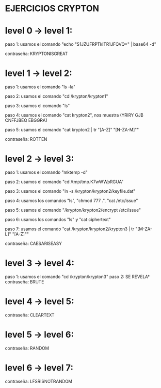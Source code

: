 # EJERCICIOS CRYPTON
# level 0 → level 1:
paso 1: usamos el comando "echo "S1JZUFRPTklTR1JFQVQ=" | base64 -d"

contraseña: KRYPTONISGREAT
# level 1 → level 2:
paso 1: usamos el comando "ls -la"

paso 2: usamos el comando "cd /krypton/krypton1"

paso 3: usamos el comando "ls"

paso 4: usamos el comando "cat krypton2", nos muestra (YRIRY GJB CNFFJBEQ EBGGRA)

paso 5: usamos el comando "cat krypton2 | tr "[A-Z]" "[N-ZA-M]""

contraseña: ROTTEN
# level 2 → level 3:
paso 1: usamos el comando "mktemp -d"

paso 2: usamos el comando "cd /tmp/tmp.K7wWWpRGUA"

paso 3: usamos el comando "ln -s /krypton/krypton2/keyfile.dat"

paso 4: usamos los comandos "ls", "chmod 777 .", "cat /etc/issue"

paso 5: usamos el comando "/krypton/krypton2/encrypt /etc/issue"

paso 6: usamos los comandos "ls" y "cat ciphertext"

paso 7: usamos el comando "cat /krypton/krypton2/krypton3 | tr "[M-ZA-L]" "[A-Z]""

contraseña: CAESARISEASY
# level 3 → level 4:
paso 1: usamos el comando "cd /krypton/krypton3"
paso 2: SE REVELA*
contraseña: BRUTE
# level 4 → level 5:
contraseña: CLEARTEXT
# level 5 → level 6:
contraseña: RANDOM
 
# level 6 → level 7:
contraseña: LFSRISNOTRANDOM